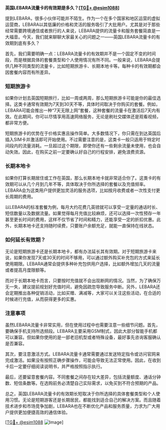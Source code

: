 **英国LEBARA流量卡的有效期是多久？[[TG💪+ @esim1088](https://t.me/s/esim1088)]**

提到LEBARA，很多小伙伴可能并不陌生。作为一个在多个国家和地区运营的虚拟运营商，LEBARA以其低廉的价格和灵活的服务吸引了大批用户。尤其是对于那些经常需要跨境通信或者旅行的人来说，LEBARA提供的流量卡和服务套餐简直是一大福音。今天，我们就来聊聊大家最关心的问题之一——英国LEBARA流量卡的有效期到底有多久？

首先，我们需要明确一点：LEBARA流量卡的有效期并不是一个固定不变的时间段，而是根据具体的套餐类型和个人使用情况有所不同。一般来说，LEBARA会提供几种不同类型的流量卡，比如短期旅游卡、长期本地卡等。每种卡的有效期都会因套餐内容而有所差异。

### 短期旅游卡

如果你计划去英国短期旅行，比如一周或两周，那么短期旅游卡可能是你的最佳选择。这类卡通常有效期为7天到30天不等，具体时间取决于你购买的套餐。例如，LEBARA可能会推出一种“7天无限上网”套餐，这种套餐的流量卡在激活后7天内有效。在此期间，你可以尽情享用高速网络服务，无论是刷社交媒体还是观看视频，都非常方便。

短期旅游卡的优势在于价格实惠且操作简单。大多数情况下，你只需在到达英国后插入SIM卡并激活即可开始使用。不过需要注意的是，这类卡一般只适用于特定时间段内的流量消耗。一旦超过这个期限，即使你还有一些剩余流量未使用，也会自动失效。因此，在购买之前一定要确认好自己的行程安排，避免浪费资源。

### 长期本地卡

如果你打算长期居住或工作在英国，那么长期本地卡就非常适合你了。这类卡的有效期可以从几个月到几年不等，具体取决于你所选择的套餐以及充值频率。LEBARA会为这类用户提供更加灵活的服务选项，比如按月收费或者一次性支付更长周期的费用。

以LEBARA的标准套餐为例，每月大约花费几英镑就可以享受一定量的通话时长、短信数量以及数据流量。如果觉得每月充值比较麻烦，还可以选择一次性预存一年甚至更长时间的费用，这样不仅节省了时间和精力，还能享受一定的折扣优惠。此外，长期本地卡还支持随时续费，只要账户余额充足，就能一直保持在线状态。

### 如何延长有效期？

无论是短期旅游卡还是长期本地卡，都有办法延长其有效期。对于短期旅游卡来说，如果你发现7天或30天的时间不够用，可以通过额外购买补充包的方式来延长使用期限。LEBARA通常会提供多种补充包供用户选择，比如额外增加几天的流量或者提高月度限额等。

而对于长期本地卡而言，只要按时充值就不会出现断网的情况。当然，为了确保万无一失，建议提前规划好充值时间，避免因疏忽导致服务中断。另外，LEBARA还会定期推出各种促销活动，比如买赠、满减等，大家可以关注这些活动，在合适的时候进行充值，从而获得更多的实惠。

### 注意事项

虽然LEBARA流量卡非常实用，但在使用过程中也需要注意一些细节问题。首先，要确保手机支持所选频段。LEBARA主要采用GSM制式，因此大部分智能手机都可以兼容。但如果你使用的是一部老旧机型或者特殊设备，最好事先咨询客服确认是否兼容。

其次，要注意激活方式。LEBARA流量卡通常需要通过发送特定指令或访问官网来完成激活。如果没有按照正确步骤操作，可能会导致无法正常使用。因此，在收到卡后一定要仔细阅读说明书，并严格按照指示执行。

最后，还要留意套餐内容。不同套餐之间存在较大差异，包括流量额度、通话分钟数、短信条数等。在选购前务必清楚自己实际需求，以免买到不符合预期的产品。

总之，英国LEBARA流量卡的有效期长短取决于你所选择的具体套餐类型和个人使用习惯。无论是短期游客还是长期居民，都能找到适合自己的解决方案。而且随着技术进步和市场竞争加剧，LEBARA也在不断优化产品和服务质量，力求为广大用户提供更加便捷高效的通信体验。

[[TG💪+ @esim1088](https://t.me/s/esim1088) ![Image](https://i.postimg.cc/4NQfJmqS/Snipaste-2025-05-13-00-14-12.png)]